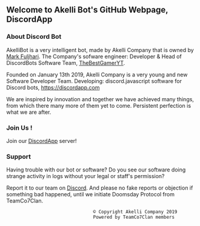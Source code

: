 ## Welcome to Akelli Bot's GitHub Webpage, DiscordApp

### About Discord Bot

AkelliBot is a very intelligent bot, made by Akelli Company that is owned by [Mark Fuljhari](https://github.com/MarkFuljhari).
The Company's sofware engineer: Developer & Head of DiscordBots Software Team, [TheBestGamerYT](https://github.com/thebestgameryt).

Founded on January 13th 2019, Akelli Company is a very young and new Software Developer Team.
Developing: discord.javascript software for Discord bots, https://discordapp.com

We are inspired by innovation and together we have achieved many things, from which there many more of them yet to come.
Persistent perfection is what we are after.

### Join Us !
Join our [DiscordApp](https://discord.me/akellibot) server!

### Support

Having trouble with our bot or software?
Do you see our software doing strange activity in logs without your legal or staff's permission?

Report it to our team on [Discord](https://discord.me/akellibot).
And please no fake reports or objection if something bad happened, until we initiate Doomsday Protocol from TeamCo7Clan.

                                    © Copyright Akelli Company 2019
                                    Powered by TeamCo7Clan members
